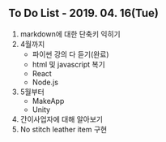 To Do List - 2019. 04. 16(Tue)
---
1. markdown에 대한 단축키 익히기
2. 4월까지
    - 파이썬 강의 다 듣기(완료)
    - html 및 javascript 복기
    - React
    - Node.js
3. 5월부터
    - MakeApp
    - Unity
4. 간이사업자에 대해 알아보기
5. No stitch leather item 구현
